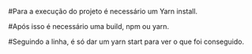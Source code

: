 #Para a execução do projeto é necessário um Yarn install. 

#Após isso é necessário uma build, npm ou yarn.

#Seguindo a linha, é só dar um yarn start para ver o que foi conseguido. 